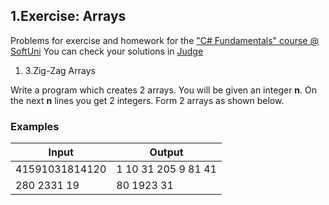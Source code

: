 ﻿## 1.Exercise: Arrays

Problems for exercise and homework for the [&quot;C#  Fundamentals&quot; course @ SoftUni](https://softuni.bg/modules/57/tech-module-4-0)
You can check your solutions in [Judge](https://judge.softuni.bg/Contests/1206)


1. 3.Zig-Zag Arrays

Write a program which creates 2 arrays. You will be given an integer **n**. On the next **n** lines you get 2 integers. Form 2 arrays as shown below.

### Examples

| **Input** | **Output** |
| --- | --- |
| 41591031814120 | 1 10 31 205 9 81 41 |
| 280 2331 19 | 80 1923 31 |

